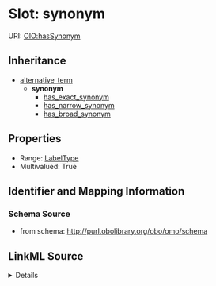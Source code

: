 # Slot: synonym

URI: [OIO:hasSynonym](http://www.geneontology.org/formats/oboInOwl#hasSynonym)




## Inheritance

* [alternative_term](alternative_term.md)
    * **synonym**
        * [has_exact_synonym](has_exact_synonym.md)
        * [has_narrow_synonym](has_narrow_synonym.md)
        * [has_broad_synonym](has_broad_synonym.md)







## Properties

* Range: [LabelType](LabelType.md)
* Multivalued: True







## Identifier and Mapping Information







### Schema Source


* from schema: http://purl.obolibrary.org/obo/omo/schema




## LinkML Source

<details>
```yaml
name: synonym
from_schema: http://purl.obolibrary.org/obo/omo/schema
rank: 1000
is_a: alternative_term
abstract: true
slot_uri: OIO:hasSynonym
multivalued: true
alias: synonym
range: label type

```
</details>